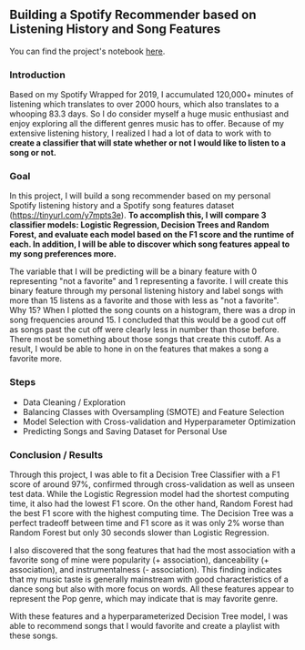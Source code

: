 ## Building a Spotify Recommender based on Listening History and Song Features
You can find the project's notebook [here](https://nbviewer.jupyter.org/github/isacmlee/song-recommender/blob/master/song-recommender.ipynb).
### Introduction
Based on my Spotify Wrapped for 2019, I accumulated 120,000+ minutes of listening which translates to over 2000 hours, which also translates to a whooping 83.3 days. So I do consider myself a huge music enthusiast and enjoy exploring all the different genres music has to offer. Because of my extensive listening history, I realized I had a lot of data to work with to **create a classifier that will state whether or not I would like to listen to a song or not.**

### Goal
In this project, I will build a song recommender based on my personal Spotify listening history and a Spotify song features dataset (https://tinyurl.com/y7mpts3e). **To accomplish this, I will compare 3 classifier models: Logistic Regression, Decision Trees and Random Forest, and evaluate each model based on the F1 score and the runtime of each. In addition, I will be able to discover which song features appeal to my song preferences more.** 

The variable that I will be predicting will be a binary feature with 0 representing "not a favorite" and 1 representing a favorite. I will create this binary feature through my personal listening history and label songs with more than 15 listens as a favorite and those with less as "not a favorite". Why 15? When I plotted the song counts on a histogram, there was a drop in song frequencies around 15. I concluded that this would be a good cut off as songs past the cut off were clearly less in number than those before. There most be something about those songs that create this cutoff. As a result, I would be able to hone in on the features that makes a song a favorite more. 

### Steps
* Data Cleaning / Exploration 
* Balancing Classes with Oversampling (SMOTE) and Feature Selection
* Model Selection with Cross-validation and Hyperparameter Optimization
* Predicting Songs and Saving Dataset for Personal Use

### Conclusion / Results
Through this project, I was able to fit a Decision Tree Classifier with a F1 score of around 97%, confirmed through cross-validation as well as unseen test data. While the Logistic Regression model had the shortest computing time, it also had the lowest F1 score. On the other hand, Random Forest had the best F1 score with the highest computing time. The Decision Tree was a perfect tradeoff between time and F1 score as it was only 2% worse than Random Forest but only 30 seconds slower than Logistic Regression. 

I also discovered that the song features that had the most association with a favorite song of mine were popularity (+ association), danceability (+ association), and instrumentalness (- association). This finding indicates that my music taste is generally mainstream with good characteristics of a dance song but also with more focus on words. All these features appear to represent the Pop genre, which may indicate that is may favorite genre.

With these features and a hyperparameterized Decision Tree model, I was able to recommend songs that I would favorite and create a playlist with these songs. 
